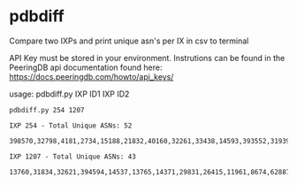 # pdbdiff
Compare two IXPs and print unique asn's per IX in csv to terminal

API Key must be stored in your environment. Instrutions can be found in the PeeringDB api documentation found here:
https://docs.peeringdb.com/howto/api_keys/

usage: pdbdiff.py IXP ID1 IXP ID2

```
pdbdiff.py 254 1207

IXP 254 - Total Unique ASNs: 52

398570,32798,4181,2734,15188,21832,40160,32261,33438,14593,393552,31939,46489,21928,20412,26253,5715,17306,62695,30081,400771,22822,62642,32184,714,15305,3300,2635,22616,6507,6122,36692,14701,26801,199524,55256,11711,54113,53828,16406,32281,19754,53766,21777,16832,23473,395354,15133,32035,11071,19165,399647

IXP 1207 - Total Unique ASNs: 43

13760,31834,32621,394594,14537,13765,14371,29831,26415,11961,8674,62887,4150,4556,395194,26156,398998,27400,1025,396037,3856,53454,13576,399029,55044,33302,21947,22995,64227,10242,30174,18451,7155,53597,26446,30688,36236,42,14570,13807,397142,393950,16552
```

